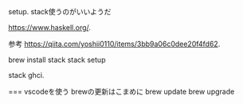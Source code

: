 setup. 
stack使うのがいいようだ

https://www.haskell.org/. 

参考
https://qiita.com/yoshii0110/items/3bb9a06c0dee20f4fd62. 

brew install stack
stack setup  


stack ghci. 

===
vscodeを使う
brewの更新はこまめに
brew update
brew upgrade
